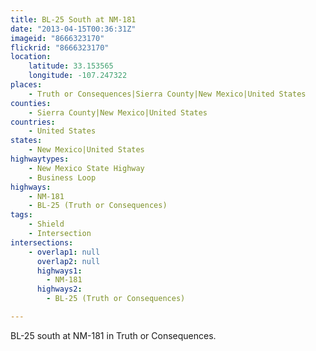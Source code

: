 ```yaml
---
title: BL-25 South at NM-181
date: "2013-04-15T00:36:31Z"
imageid: "8666323170"
flickrid: "8666323170"
location:
    latitude: 33.153565
    longitude: -107.247322
places:
    - Truth or Consequences|Sierra County|New Mexico|United States
counties:
    - Sierra County|New Mexico|United States
countries:
    - United States
states:
    - New Mexico|United States
highwaytypes:
    - New Mexico State Highway
    - Business Loop
highways:
    - NM-181
    - BL-25 (Truth or Consequences)
tags:
    - Shield
    - Intersection
intersections:
    - overlap1: null
      overlap2: null
      highways1:
        - NM-181
      highways2:
        - BL-25 (Truth or Consequences)

---
```

BL-25 south at NM-181 in Truth or Consequences.